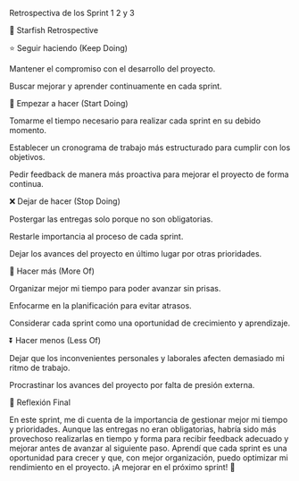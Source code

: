 Retrospectiva de los Sprint 1 2 y 3

🌟 Starfish Retrospective

⭐ Seguir haciendo (Keep Doing)

Mantener el compromiso con el desarrollo del proyecto.

Buscar mejorar y aprender continuamente en cada sprint.

🚀 Empezar a hacer (Start Doing)

Tomarme el tiempo necesario para realizar cada sprint en su debido momento.

Establecer un cronograma de trabajo más estructurado para cumplir con los objetivos.

Pedir feedback de manera más proactiva para mejorar el proyecto de forma continua.

❌ Dejar de hacer (Stop Doing)

Postergar las entregas solo porque no son obligatorias.

Restarle importancia al proceso de cada sprint.

Dejar los avances del proyecto en último lugar por otras prioridades.

🔄 Hacer más (More Of)

Organizar mejor mi tiempo para poder avanzar sin prisas.

Enfocarme en la planificación para evitar atrasos.

Considerar cada sprint como una oportunidad de crecimiento y aprendizaje.

⏬ Hacer menos (Less Of)

Dejar que los inconvenientes personales y laborales afecten demasiado mi ritmo de trabajo.

Procrastinar los avances del proyecto por falta de presión externa.

📝 Reflexión Final

En este sprint, me di cuenta de la importancia de gestionar mejor mi tiempo y prioridades. Aunque las entregas no eran obligatorias, habría sido más provechoso realizarlas en tiempo y forma para recibir feedback adecuado y mejorar antes de avanzar al siguiente paso. Aprendí que cada sprint es una oportunidad para crecer y que, con mejor organización, puedo optimizar mi rendimiento en el proyecto. ¡A mejorar en el próximo sprint! 🚀

